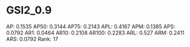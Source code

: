 # GSI2_0.9

AP: 0.1535
AP50: 0.3144
AP75: 0.2143
APL: 0.4167
APM: 0.1385
APS: 0.0792
AR1: 0.0464
AR10: 0.2108
AR100: 0.2283
ARL: 0.527
ARM: 0.2411
ARS: 0.0792
Rank: 17
